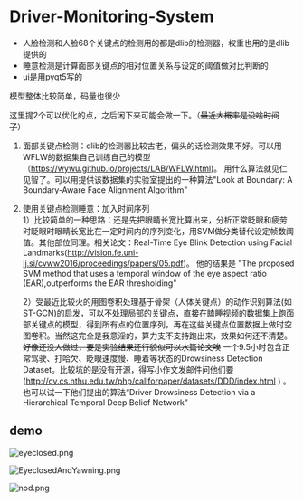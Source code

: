 # Driver-Monitoring-System


- 人脸检测和人脸68个关键点的检测用的都是dlib的检测器，权重也用的是dlib提供的   
- 睡意检测是计算面部关键点的相对位置关系与设定的阈值做对比判断的         
- ui是用pyqt5写的  

模型整体比较简单，码量也很少   

这里提2个可以优化的点，之后闲下来可能会做一下。（~~最近大概率是没啥时间了~~）   
1. 面部关键点检测：dlib的检测器比较古老，偏头的话检测效果不好。可以用WFLW的数据集自己训练自己的模型（https://wywu.github.io/projects/LAB/WFLW.html)。 用什么算法就见仁见智了。可以用提供该数据集的实验室提出的一种算法"Look at Boundary: A Boundary-Aware Face Alignment Algorithm"
2. 使用关键点检测睡意：加入时间序列  
    1）比较简单的一种思路：还是先把眼睛长宽比算出来，分析正常眨眼和疲劳时眨眼时眼睛长宽比在一定时间内的序列变化，用SVM做分类替代设定帧数阈值。其他部位同理。相关论文：Real-Time Eye Blink Detection using Facial Landmarks(http://vision.fe.uni-lj.si/cvww2016/proceedings/papers/05.pdf)。 他的结果是   "The proposed SVM method that uses a temporal window of the eye aspect ratio (EAR),outperforms the EAR thresholding"

    2）受最近比较火的用图卷积处理基于骨架（人体关键点）的动作识别算法(如ST-GCN)的启发，可以不处理局部的关键点，直接在瞌睡视频的数据集上跑面部关键点的模型，得到所有点的位置序列，再在这些关键点位置数据上做时空图卷积。当然这完全是我意淫的，算力支不支持跑出来，效果如何还不清楚。~~好像还没人做过，要是实验结果还行貌似可以水篇论文唉~~ 
    一个9.5小时包含正常驾驶、打哈欠、眨眼速度慢、睡着等状态的Drowsiness Detection Dataset。比较坑的是没有开源，得写小作文发邮件问他们要 (http://cv.cs.nthu.edu.tw/php/callforpaper/datasets/DDD/index.html ) 。也可以试一下他们提出的算法“Driver Drowsiness Detection via a Hierarchical Temporal Deep Belief Network”

## demo
![eyeclosed.png](https://i.loli.net/2021/10/05/cJ537yCUv1Dq8YT.png)

![EyeclosedAndYawning.png](https://i.loli.net/2021/10/05/OBpzx5Ngt3UMDq6.png)

![nod.png](https://i.loli.net/2021/10/05/4jO2oF1JbSaARuW.png)



